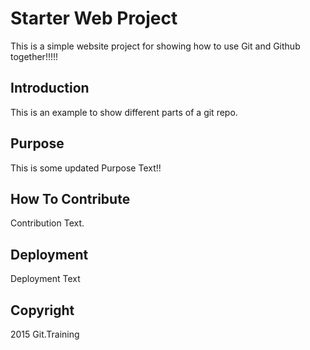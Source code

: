 # Starter Web Project

This is a simple website project for showing how to use Git and Github together!!!!!

## Introduction

This is an example to show different parts of a git repo.

## Purpose

This is some updated Purpose Text!!

## How To Contribute

Contribution Text.

## Deployment

Deployment Text

## Copyright

2015 Git.Training

